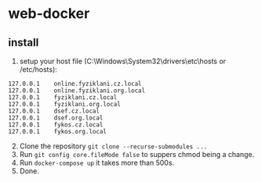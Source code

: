 # web-docker

## install
1. setup your host file (C:\Windows\System32\drivers\etc\hosts or /etc/hosts):
```hosts
127.0.0.1    online.fyziklani.cz.local
127.0.0.1    online.fyziklani.org.local
127.0.0.1    fyziklani.cz.local
127.0.0.1    fyziklani.org.local
127.0.0.1    dsef.cz.local
127.0.0.1    dsef.org.local
127.0.0.1    fykos.cz.local
127.0.0.1    fykos.org.local
```

2. Clone the repository `git clone --recurse-submodules ...`
3. Run `git config core.fileMode false` to suppers chmod being a change. 
4. Run `docker-compose up` it takes more than 500s.
5. Done.